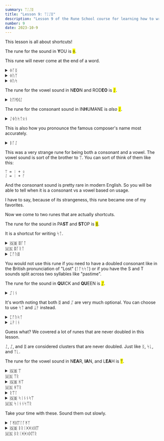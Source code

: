 ```yaml
---
summary: ᛠᛇᛢᛥ
title: "Lesson 9: ᛠᛇᛢᛥ"
description: "Lesson 9 of the Rune School course for learning how to write Modern English with the Anglo-Saxon futhorc"
number: 9
date: 2023-10-9
---
```


This lesson is all about shortcuts!

The rune for the sound in <strong>Y</strong>OU is <mark>ᛄ</mark>.

This rune will never come at the end of a word.

<details>
    <summary>ᛄᚪᛝ</summary>
    <p>young</p>
</details>

<details>
    <summary>ᛄᚢᛉ</summary>
    <p>use (verb)</p>
</details>

<details>
    <summary>ᛄᚢᛋ</summary>
    <p>use (noun)</p>
</details>

The rune for the vowel sound in N<strong>EO</strong>N and ROD<strong>EO</strong> is <mark>ᛇ</mark>.

<details>
    <summary>ᚱᛖᛡᛞᛇ</summary>
    <p>Radio</p>
</details>

The rune for the consonant sound in IN<strong>H</strong>UMANE is *also* <mark>ᛇ</mark>.

<details>
    <summary>ᛇᛄᚢᛋᛏᛟᚾ</summary>
    <p>Houston</p>
</details>

This is also how you pronounce the famous composer's name most accurately.

<details>
    <summary>ᛒᚪᛇ</summary>
    <p>Bach</p>
</details>

This was a very strange rune for being both a consonant and a vowel. The vowel sound is sort of the brother to ᛠ. You can sort of think of them like this:

```
ᛠ = ᛁ + ᛟ
ᛇ = ᛁ + ᚩ
```

And the consonant sound is pretty rare in modern English. So you will be able to tell when it is a consonant vs a vowel based on usage.

I have to say, because of its strangeness, this rune became one of my favorites.

Now we come to two runes that are actually shortcuts.

The rune for the sound in PA<strong>ST</strong> and <strong>ST</strong>OP is <mark>ᛥ</mark>.

It is a shortcut for writing ᛋᛏ.

<details>
    <summary>🇬🇧 ᛥᚪᛏ<br>🇺🇸 ᛥᚪᚱᛏ</summary>
    <p>start</p>
</details>

<details>
    <summary>ᛈᚩᚢᛥ</summary>
    <p>post</p>
</details>

You would not use this rune if you need to have a doubled consonant like in the British pronunciation of "Lost" (ᛚᚩᛋᛋᛏ) or if you have the S and T sounds split across two syllables like "pastime".

The rune for the sound in <strong>QU</strong>ICK and <strong>QU</strong>EEN is <mark>ᛢ</mark>.


<details>
    <summary>ᛢᛁᚾ</summary>
    <p>queen</p>
</details>

It's worth noting that both ᛥ and ᛢ are very much optional. You can choose to use ᛋᛏ and ᛣᚹ instead.

<details>
    <summary>ᛈᚩᚢᛋᛏ</summary>
    <p>post</p>
</details>

<details>
    <summary>ᛣᚹᛁᚾ</summary>
    <p>queen</p>
</details>

Guess what? We covered a lot of runes that are never doubled in this lesson. 

ᛇ, ᛢ, and ᛥ are considered clusters that are never doubled. Just like ᛝ, ᛋᚳ, and ᛉᚳ.


The rune for the vowel sound in N<strong>EA</strong>R, <strong>IA</strong>N, and L<strong>EA</strong>H is <mark>ᛠ</mark>.

<details>
    <summary>🇬🇧 ᛠ<br>🇺🇸 ᛠᚱ</summary>
    <p>ear</p>
</details>

<details>
    <summary>🇬🇧 ᚻᛠ<br>🇺🇸 ᚻᛠᚱ</summary>
    <p>here / hear</p>
</details>

<details>
    <summary>ᚱᛠᛚ</summary>
    <p>real</p>
</details>

<details>
    <summary>🇬🇧 ᛋᛁᚾᚾᛋᛠ<br>🇺🇸 ᛋᛁᚾᚾᛋᛠᚱ</summary>
    <p>sincere</p>
</details>

Take your time with these. Sound them out slowly.

<details>
    <summary>ᚪᛡᛞᛠᛚᚪᛡᛉ</summary>
    <p>idealize</p>
</details>

<details>
    <summary>🇬🇧 ᛒᚱᛁᚸᚸᛟᛞᛠ<br>🇺🇸 ᛒᚱᛁᚸᚸᛟᛞᛠᚱ</summary>
    <p>brigadier</p>
</details>